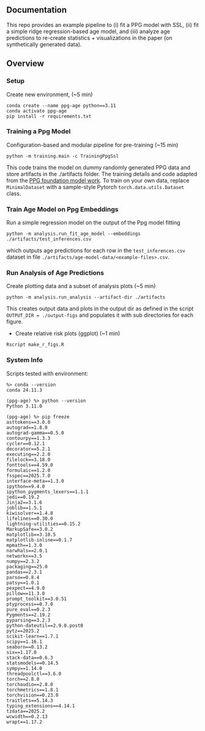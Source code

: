 
## Documentation

This repo provides an example pipeline to (i) fit a PPG model with SSL, (ii) fit a
simple ridge regression-based age model, and (iii) analyze age predictions
to re-create statistics + visualizations in the paper (on synthetically generated data).


## Overview


### Setup

Create new environment, (~5 min)
```
conda create --name ppg-age python==3.11
conda activate ppg-age
pip install -r requirements.txt
```


### Training a Ppg Model

Configuration-based and modular pipeline for pre-training (~15 min)
```
python -m training.main -c TrainingPpgSsl
```

This code trains the model on dummy randomly generated PPG data and store artifacts
in the ./artifacts folder. The training details and code adapted from the
[PPG foundation model work](https://arxiv.org/pdf/2312.05409). To train on your own
data, replace `MinimalDataset` with a sample-style Pytorch `torch.data.utils.Dataset`
class.


### Train Age Model on Ppg Embeddings

Run a simple regression model on the output of the Ppg model fitting
```
python -m analysis.run_fit_age_model --embeddings ./artifacts/test_inferences.csv
```
which outputs age predictions for each row in the `test_inferences.csv` dataset
in file `./artifacts/age-model-data/<example-files>.csv`.


### Run Analysis of Age Predictions

Create plotting data and a subset of analysis plots (~5 min)

```
python -m analysis.run_analysis --artifact-dir ./artifacts
```

This creates output data and plots in the output dir as defined in the script `OUTPUT_DIR = ./output-figs`
and populates it with sub directories for each figure.

* Create relative risk plots (ggplot) (~1 min)
```
Rscript make_r_figs.R
```


### System Info

Scripts tested with environment: 

```
%> conda --version
conda 24.11.3

(ppg-age) %> python --version
Python 3.11.0

(ppg-age) %> pip freeze
asttokens==3.0.0
autograd==1.8.0
autograd-gamma==0.5.0
contourpy==1.3.3
cycler==0.12.1
decorator==5.2.1
executing==2.2.0
filelock==3.18.0
fonttools==4.59.0
formulaic==1.2.0
fsspec==2025.7.0
interface-meta==1.3.0
ipython==9.4.0
ipython_pygments_lexers==1.1.1
jedi==0.19.2
Jinja2==3.1.6
joblib==1.5.1
kiwisolver==1.4.8
lifelines==0.30.0
lightning-utilities==0.15.2
MarkupSafe==3.0.2
matplotlib==3.10.5
matplotlib-inline==0.1.7
mpmath==1.3.0
narwhals==2.0.1
networkx==3.5
numpy==2.3.2
packaging==25.0
pandas==2.3.1
parso==0.8.4
patsy==1.0.1
pexpect==4.9.0
pillow==11.3.0
prompt_toolkit==3.0.51
ptyprocess==0.7.0
pure_eval==0.2.3
Pygments==2.19.2
pyparsing==3.2.3
python-dateutil==2.9.0.post0
pytz==2025.2
scikit-learn==1.7.1
scipy==1.16.1
seaborn==0.13.2
six==1.17.0
stack-data==0.6.3
statsmodels==0.14.5
sympy==1.14.0
threadpoolctl==3.6.0
torch==2.8.0
torchaudio==2.8.0
torchmetrics==1.8.1
torchvision==0.23.0
traitlets==5.14.3
typing_extensions==4.14.1
tzdata==2025.2
wcwidth==0.2.13
wrapt==1.17.2
```
